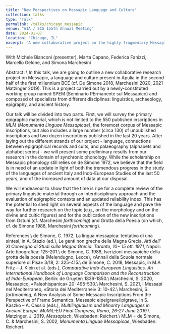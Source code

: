 ```yaml
---
title: "New Perspectives on Messapic Language and Culture"
collection: talks
type: "Talk"
permalink: /talks/chicago_messapic
venue: "AIA / SCS 155th Annual Meeting"
date: 2024-01-07
location: "Chicago, IL"
excerpt: 'A new collaborative project on the highly fragmentary Messapic language is presented, with a focus on methodological groundwork for further research.'
---
```

With Michele Bianconi (presenter), Marta Capano, Federica Fanizzi, Marcello Gelone, and Simona Marchesini

Abstract: \\
In this talk, we are going to outline a new collaborative research project on Messapic, a language and culture present in Apulia in the second half of the first millennium BCE (cf. De Simone 2018, Marchesini 2020, 2021 Matzinger 2019). This is a project carried out by a newly-constituted working group named SPEM (Seminario PErmanente sul Messapico) and composed of specialists from different disciplines: linguistics, archaeology, epigraphy, and ancient history.

Our talk will be divided into two parts. First, we will survey the primary epigraphic material, which is not limited to the 550 published inscriptions in <i>MLM (Monumenta Linguae Messapicae)</i>, the foremost corpus of Messapic inscriptions, but also includes a large number (circa 130) of unpublished inscriptions and two dozen inscriptions published in the last 20 years. After laying out the different strands of our project - language, connections between epigraphical records and cults, and palaeography (alphabets and alphabet series) - we will present some preliminary results from our research in the domain of synchronic phonology. While the scholarship on Messapic phonology still relies on de Simone 1972, we believe that the field is in need of an update in light of both the tremendous progress in the study of the languages of ancient Italy and Indo-European Studies of the last 50 years, and of the increased amount of data at our disposal.

We will endeavour to show that the time is ripe for a complete review of the primary linguistic material through an interdisciplinary approach and the evaluation of epigraphic contexts and an updated reliability index. This has the potential to shed light on several aspects of the language and pave the way for further research on the topic (e.g., on the morphology and on the divine and cultic figures) and for the publication of the new inscriptions from Ostuni (cf. Marchesini <i>forthcoming</i>) and Grotta della Poesia (on which, cf. de Simone 1988, Marchesini <i>forthcoming</i>).

References:\\
de Simone, C. 1972, La lingua messapica: tentativo di una sintesi, in A. Stazio (ed.), Le genti non greche della Magna Grecia. <i>Atti dell’ XI Convegno di Studi sulla Magna Grecia. Taranto, 10− 15 ott. 1971</i>, Napoli: Arte tipografica: 125-201.\\
de Simone, C. 1988, Iscrizioni messapiche della grotta della poesia (Melendugno, Lecce), «Annali della Scuola normale superiore di Pisa» 3/18, 2: 325-415.\\
de Simone, C. 2018, Messapic, in M.A Fritz – J. Klein et al. (eds.), <i>Comparative Indo-European Linguistics. An International Handbook of Language Comparison and the Reconstruction of Indo-European</i>, Berlin: de Gruyter: 1839-1850.\\
Marchesini, S. 2020, Messapico, «Paleohispanica» 20: 495-530.\\
Marchesini, S. 2021, I Messapi nel Mediterraneo, «Storia dei Mediterranei» 3: 10-42.\\
Marchesini, S. <i>forthcoming</i>, A New Analysis of Some Messapic Inscriptions From the Perspective of Frame Semantics. Messapic eipeigrave/ipigrave, in S. Kaszko – A. Cassio (eds.), <i>Multilingualism and Minority Languages in Ancient Europe. MuMiL-EU Final Congress, Roma, 26-27 June 2019.</i>\\
Matzinger, J. 2019, <i>Messapisch</i>, Wiesbaden: Reichert.\\
MLM = de Simone, C. & Marchesini, S. 2002, <i>Monumenta Linguae Messapicae</i>, Wiesbaden: Reichert.